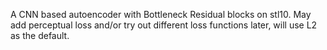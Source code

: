 A CNN based autoencoder with Bottleneck Residual blocks on stl10. May add perceptual loss and/or try out different loss functions later, will use L2 as the default.
